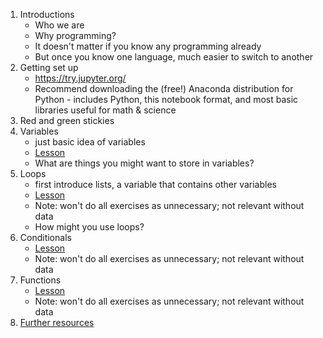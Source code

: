 1. Introductions
	- Who we are
	- Why programming?
	- It doesn't matter if you know any programming already
	- But once you know one language, much easier to switch to another
2. Getting set up 
	- https://try.jupyter.org/
	- Recommend downloading the (free!) Anaconda distribution for Python - includes Python, this notebook format, and most basic libraries useful for math & science
3. Red and green stickies
4. Variables
	- just basic idea of variables
	- [Lesson](https://swcarpentry.github.io/python-novice-gapminder/02-variables/)
	- What are things you might want to store in variables?
5. Loops
	- first introduce lists, a variable that contains other variables
	- [Lesson](https://swcarpentry.github.io/python-novice-gapminder/12-for-loops/)
	- Note: won't do all exercises as unnecessary; not relevant without data
	- How might you use loops?
6. Conditionals
	- [Lesson](https://swcarpentry.github.io/python-novice-gapminder/17-conditionals/)
	- Note: won't do all exercises as unnecessary; not relevant without data
7. Functions
	- [Lesson](http://swcarpentry.github.io/python-novice-inflammation/06-func/)
	- Note: won't do all exercises as unnecessary; not relevant without data
8. [Further resources](https://github.com/singhal/python_workshop/blob/master/Python.Md)
